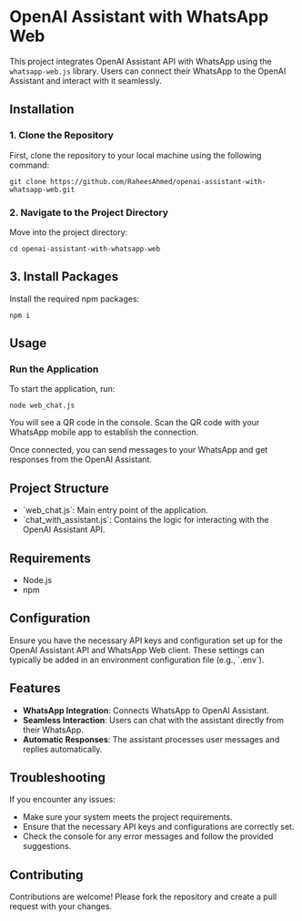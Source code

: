 # OpenAI Assistant with WhatsApp Web

This project integrates OpenAI Assistant API with WhatsApp using the `whatsapp-web.js` library. Users can connect their WhatsApp to the OpenAI Assistant and interact with it seamlessly.

## Installation

### 1. Clone the Repository

First, clone the repository to your local machine using the following command:

```
git clone https://github.com/RaheesAhmed/openai-assistant-with-whatsapp-web.git
```

### 2. Navigate to the Project Directory

Move into the project directory:

```
cd openai-assistant-with-whatsapp-web
```

## 3. Install Packages

Install the required npm packages:

```
npm i
```
## Usage

### Run the Application

To start the application, run:


```
node web_chat.js
```

You will see a QR code in the console. Scan the QR code with your WhatsApp mobile app to establish the connection.

Once connected, you can send messages to your WhatsApp and get responses from the OpenAI Assistant.

## Project Structure

- \`web_chat.js\`: Main entry point of the application.
- \`chat_with_assistant.js\`: Contains the logic for interacting with the OpenAI Assistant API.

## Requirements

- Node.js
- npm

## Configuration

Ensure you have the necessary API keys and configuration set up for the OpenAI Assistant API and WhatsApp Web client. These settings can typically be added in an environment configuration file (e.g., \`.env\`).

## Features

- **WhatsApp Integration**: Connects WhatsApp to OpenAI Assistant.
- **Seamless Interaction**: Users can chat with the assistant directly from their WhatsApp.
- **Automatic Responses**: The assistant processes user messages and replies automatically.

## Troubleshooting

If you encounter any issues:

- Make sure your system meets the project requirements.
- Ensure that the necessary API keys and configurations are correctly set.
- Check the console for any error messages and follow the provided suggestions.

## Contributing

Contributions are welcome! Please fork the repository and create a pull request with your changes.
